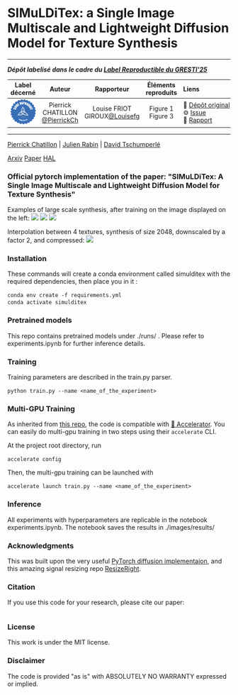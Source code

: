 # SIMuLDiTex: a Single Image Multiscale and Lightweight Diffusion Model for Texture Synthesis

<hr>

**_Dépôt labelisé dans le cadre du [Label Reproductible du GRESTI'25](https://gretsi.fr/colloque2025/recherche-reproductible/)_**

| Label décerné | Auteur | Rapporteur | Éléments reproduits | Liens |
|:-------------:|:------:|:----------:|:-------------------:|:------|
| ![](label_argent.png) | Pierrick CHATILLON<br>[@PierrickCh](https://github.com/PierrickCh) | Louise FRIOT GIROUX[@Louisefg](https://github.com/Louisefg) |  Figure 1<br>Figure 3 | 📌&nbsp;[Dépôt&nbsp;original](https://github.com/PierrickCh/SIMuLDiTex)<br>⚙️&nbsp;[Issue](https://github.com/GRETSI-2025/Label-Reproductible/issues/9)<br>📝&nbsp;[Rapport](https://github.com/GRETSI-2025/Label-Reproductible/tree/main/rapports/Rapport_issue_09) |

<hr>

[Pierrick Chatillon](https://scholar.google.com/citations?user=8MgK55oAAAAJ&hl=en) | [Julien Rabin](https://sites.google.com/site/rabinjulien/) | [David Tschumperlé](https://tschumperle.users.greyc.fr/)


[Arxiv]() [Paper]() [HAL](https://hal.science/hal-04994907)

### Official pytorch implementation of the paper: "SIMuLDiTex: A Single Image Multiscale and Lightweight Diffusion Model for Texture Synthesis"

Examples of large scale synthesis, after training on the image displayed on the left:
![](images/carpet_fig_10_80_time29.png)
![](images/wall_fig_10_80_time24.png)
![](images/rust_fig_10_80_time22.png)


Interpolation between 4 textures, synthesis of size 2048, downscaled by a factor 2, and compressed:
![](images/interpolation.gif)








### Installation

These commands will create a conda environment called simulditex with the required dependencies, then place you in it :
```
conda env create -f requirements.yml
conda activate simulditex
```


### Pretrained models

This repo contains pretrained models under ./runs/ . Please refer to experiments.ipynb for further inference details. 


###  Training

Training parameters are described in the train.py parser.

```
python train.py --name <name_of_the_experiment> 
```

### Multi-GPU Training

As inherited from [this repo](https://github.com/lucidrains/denoising-diffusion-pytorch), the code is compatible with <a href="https://huggingface.co/docs/accelerate/accelerator">🤗 Accelerator</a>. You can easily do multi-gpu training in two steps using their `accelerate` CLI.

At the project root directory, run

```
accelerate config
```

Then, the multi-gpu training can be launched with

```
accelerate launch train.py --name <name_of_the_experiment> 
```

### Inference

All experiments with hyperparameters are replicable in the notebook experiments.ipynb.
The notebook saves the results in ./images/results/



### Acknowledgments
This was built upon the very useful [PyTorch diffusion implementaion](https://github.com/lucidrains/denoising-diffusion-pytorch), and this amazing signal resizing repo [ResizeRight](https://github.com/assafshocher/ResizeRight).

### Citation
If you use this code for your research, please cite our paper:

```

```

### License
This work is under the MIT license.

### Disclaimer
The code is provided "as is" with ABSOLUTELY NO WARRANTY expressed or implied.
